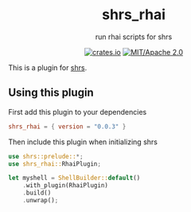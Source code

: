 
<div align="center">

# shrs_rhai

run rhai scripts for shrs

[![crates.io](https://img.shields.io/crates/v/shrs_cd_stack.svg)](https://crates.io/crates/shrs_cd_stack)
[![MIT/Apache 2.0](https://img.shields.io/badge/license-MIT%2FApache-blue.svg)](#)

</div>

This is a plugin for [shrs](https://github.com/MrPicklePinosaur/shrs).

## Using this plugin

First add this plugin to your dependencies
```toml
shrs_rhai = { version = "0.0.3" }
```

Then include this plugin when initializing shrs
```rust
use shrs::prelude::*;
use shrs_rhai::RhaiPlugin;

let myshell = ShellBuilder::default()
    .with_plugin(RhaiPlugin)
    .build()
    .unwrap();

```
